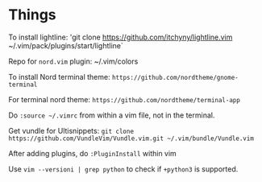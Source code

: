 # Things

To install lightline:
'git clone https://github.com/itchyny/lightline.vim ~/.vim/pack/plugins/start/lightline`

Repo for `nord.vim` plugin: ~/.vim/colors

To install Nord terminal theme: `https://github.com/nordtheme/gnome-terminal`

For terminal nord theme: `https://github.com/nordtheme/terminal-app`

Do `:source ~/.vimrc` from within a vim file, not in the terminal.

Get vundle for Ultisnippets: `git clone https://github.com/VundleVim/Vundle.vim.git ~/.vim/bundle/Vundle.vim`

After adding plugins, do `:PluginInstall` within vim

Use `vim --versioni | grep python` to check if `+python3` is supported.
